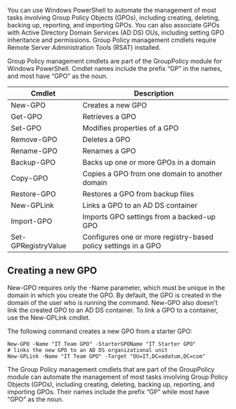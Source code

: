 You can use Windows PowerShell to automate the management of most tasks involving Group Policy Objects (GPOs), including creating, deleting, backing up, reporting, and importing GPOs. You can also associate GPOs with Active Directory Domain Services (AD DS) OUs, including setting GPO inheritance and permissions. Group Policy management cmdlets require Remote Server Administration Tools (RSAT) installed.

Group Policy management cmdlets are part of the GroupPolicy module for Windows PowerShell. Cmdlet names include the prefix “GP” in the names, and most have “GPO” as the noun.

|Cmdlet|	Description|
| --- | --- |
|New-GPO|	Creates a new GPO|
|Get-GPO|	Retrieves a GPO|
|Set-GPO|	Modifies properties of a GPO|
|Remove-GPO|	Deletes a GPO|
|Rename-GPO|	Renames a GPO|
|Backup-GPO|	Backs up one or more GPOs in a domain|
|Copy-GPO|	Copies a GPO from one domain to another domain|
|Restore-GPO|	Restores a GPO from backup files|
|New-GPLink|	Links a GPO to an AD DS container|
|Import-GPO|	Imports GPO settings from a backed-up GPO|
|Set-GPRegistryValue|	Configures one or more registry-based policy settings in a GPO|

## Creating a new GPO
New-GPO requires only the -Name parameter, which must be unique in the domain in which you create the GPO. By default, the GPO is created in the domain of the user who is running the command. New-GPO also doesn't link the created GPO to an AD DS container. To link a GPO to a container, use the New-GPLink cmdlet.

The following command creates a new GPO from a starter GPO:

``` pwsh
New-GPO -Name "IT Team GPO" -StarterGPOName "IT Starter GPO"
# links the new GPO to an AD DS organizational unit
New-GPLink -Name "IT Team GPO" -Target "OU=IT,DC=adatum,DC=com"
```

The Group Policy management cmdlets that are part of the GroupPolicy module can automate the management of most tasks involving Group Policy Objects (GPOs), including creating, deleting, backing up, reporting, and importing GPOs. Their names include the prefix “GP” while most have “GPO” as the noun.